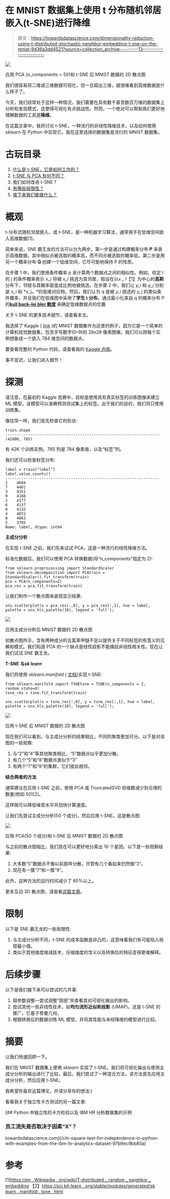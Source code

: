 # 在 MNIST 数据集上使用 t 分布随机邻居嵌入(t-SNE)进行降维

> 原文：<https://towardsdatascience.com/dimensionality-reduction-using-t-distributed-stochastic-neighbor-embedding-t-sne-on-the-mnist-9d36a3dd4521?source=collection_archive---------13----------------------->

![](img/dcf8670580d092ac3be64c31f76b3b66.png)

应用 PCA (n_components = 50)和 t-SNE 后 MNIST 数据的 2D 散点图

我们很容易将二维或三维数据可视化，但一旦超出三维，就很难看到高维数据是什么样子了。

今天，我们经常处于这样一种情况，我们需要在具有数千甚至数百万维的数据集上分析和发现模式，这使得可视化有点挑战性。然而，一个绝对可以帮助我们更好地理解数据的工具是**降维**。

在这篇文章中，我将讨论 t-SNE，一种流行的非线性降维技术，以及如何使用 *sklearn* 在 Python 中实现它。我在这里选择的数据集是流行的 MNIST 数据集。

# 古玩目录

1.  [什么是 t-SNE，它是如何工作的？](#f297)
2.  [t-SNE 与 PCA 有何不同？](#b00c)
3.  我们如何改进 t-SNE？
4.  [有哪些局限性？](#6a66)
5.  [接下来我们能做什么？](#fdf3)

# 概观

t-分布式随机邻居嵌入，或 t-SNE，是一种机器学习算法，通常用于在低维空间嵌入高维数据[1]。

简单来说，SNE 霸王龙的方法可以分为两步。第一步是通过构建概率分布 **P** 来表示高维数据，其中相似点被选取的概率高，而不同点被选取的概率低。第二步是用另一个概率分布 **Q** 创建一个低维空间，它尽可能地保持 P 的性质。

在步骤 1 中，我们使用条件概率 p 来计算两个数据点之间的相似性。例如，给定 I 的 j 的条件概率表示 *x_j* 将被 *x_i* 挑选为其邻居，假设在以*x _ I*【1】为中心的**高斯**分布下，邻居与其概率密度成比例地被挑选。在步骤 2 中，我们让 *y_i* 和 *y_j* 分别是 *x_i* 和 *x_j，*的低维对应物。然后，我们认为 q 是被 *y_i* 挑选的 *y_j* 的类似条件概率，并且我们在低维图中采用了**学生 t 分布**。通过最小化来自 q 的概率分布 P 的[**kull back–lei bler 散度**](http://hanj.cs.illinois.edu/cs412/bk3/KL-divergence.pdf) 来确定低维数据点的位置

关于 t-SNE 的更多技术细节，请查看本文。

我选择了 Kaggle ( [link](https://www.kaggle.com/c/digit-recognizer) )的 MNIST 数据集作为这里的例子，因为它是一个简单的计算机视觉数据集，包含手写数字(0–9)的 28x28 像素图像。我们可以把每个实例想象成一个嵌入 784 维空间的数据点。

要查看完整的 Python 代码，请查看我的 [Kaggle 内核](https://www.kaggle.com/dehaozhang/t-sne-visualization)。

事不宜迟，让我们进入细节！

# 探测

请注意，在最初的 Kaggle 竞赛中，目标是使用具有真实标签的训练图像来建立 ML 模型，该模型可以准确预测测试集上的标签。出于我们的目的，我们将只使用训练集。

像往常一样，我们首先检查它的形状:

```
train.shape
--------------------------------------------------------------------
(42000, 785)
```

有 42K 个训练实例。785 列是 784 像素值，以及“标签”列。

我们还可以检查标签分布:

```
label = train["label"]
label.value_counts()
--------------------------------------------------------------------
1    4684
7    4401
3    4351
9    4188
2    4177
6    4137
0    4132
4    4072
8    4063
5    3795
Name: label, dtype: int64
```

**主成分分析**

在实现 t-SNE 之前，我们先来试试 PCA，这是一种流行的线性降维方法。

标准化数据后，我们可以使用 PCA 转换数据(将“n_components”指定为 2):

```
from sklearn.preprocessing import StandardScaler
from sklearn.decomposition import PCAtrain = StandardScaler().fit_transform(train)
pca = PCA(n_components=2)
pca_res = pca.fit_transform(train)
```

让我们制作一个散点图来直观显示结果:

```
sns.scatterplot(x = pca_res[:,0], y = pca_res[:,1], hue = label, palette = sns.hls_palette(10), legend = 'full');
```

![](img/1e7ee47a0db437c9fee94402467160e9.png)

应用主成分分析后 MNIST 数据的 2D 散点图

如散点图所示，含有两种成分的五氯苯甲醚不足以提供关于不同标签的有意义的见解和模式。我们知道 PCA 的一个缺点是线性投影不能捕捉非线性相关性。现在让我们试试 SNE 霸王龙。

**T-SNE 与*sk learn***

我们将使用 *sklearn.manifold* ( [文档](https://scikit-learn.org/stable/modules/generated/sklearn.manifold.TSNE.html))实现 t-SNE:

```
from sklearn.manifold import TSNEtsne = TSNE(n_components = 2, random_state=0)
tsne_res = tsne.fit_transform(train)

sns.scatterplot(x = tsne_res[:,0], y = tsne_res[:,1], hue = label, palette = sns.hls_palette(10), legend = 'full');
```

![](img/196f5e18f3369fa5441ccb4c8faed898.png)

应用 t-SNE 后 MNIST 数据的 2D 散点图

现在我们可以看到，与主成分分析的结果相比，不同的聚类更加可分。以下是对该图的一些观察:

1.  与“2”和“4”等其他聚类相比，“5”数据点似乎更加分散。
2.  有几个“5”和“8”数据点类似于“3”
3.  有两个“7”和“9”的集群，它们彼此相邻。

**结合两者的方法**

通常建议在应用 t-SNE 之前，使用 PCA 或 TruncatedSVD 将维数减少到合理的数量(例如 50)[2]。

这样做可以降低噪音水平并加快计算速度。

让我们先尝试主成分分析(50 个成分)，然后应用 t-SNE。这是散点图:

![](img/dcf8670580d092ac3be64c31f76b3b66.png)

应用 PCA(50 个成分)和 t-SNE 后 MNIST 数据的 2D 散点图

与之前的散点图相比，我们现在可以更好地分离出 10 个星团。以下是一些观察结果:

1.  大多数“5”数据点不像以前那样分散，尽管有几个看起来仍然像“3”。
2.  现在有一簇“7”和一簇“9”。

此外，这种方法的运行时间减少了 60%以上。

更多互动 3D 散点图，请查看[这篇文章](http://colah.github.io/posts/2014-10-Visualizing-MNIST/)。

# 限制

以下是 SNE 霸王龙的一些局限性:

1.  与主成分分析不同，t-SNE 的成本函数是非凸的，这意味着我们有可能陷入局部最小值。
2.  类似于其他维度缩减技术，压缩维度的含义以及转换后的特征变得更难解释。

# 后续步骤

以下是我们接下来可以尝试的几件事:

1.  超参数调整—尝试调整“困惑”并查看其对可视化输出的影响。
2.  尝试其他一些非线性技术，如**均匀流形近似和投影** (UMAP)，这是 t-SNE 的推广，它基于黎曼几何。
3.  根据转换后的数据训练 ML 模型，并将其性能与未经降维的模型进行比较。

# 摘要

让我们快速回顾一下。

我们在 MNIST 数据集上使用 *sklearn* 实现了 t-SNE。我们将可视化输出与使用主成分分析的输出进行了比较，最后，我们尝试了一种混合方法，该方法首先应用主成分分析，然后应用 t-SNE。

我希望你喜欢这篇博文，并请分享你的想法:)

看看我关于独立性卡方测试的另一篇文章:

[](/chi-square-test-for-independence-in-python-with-examples-from-the-ibm-hr-analytics-dataset-97b9ec9bb80a) [## Python 中独立性的卡方检验以及 IBM HR 分析数据集的示例

### 员工流失是否取决于因素“X”？

towardsdatascience.com](/chi-square-test-for-independence-in-python-with-examples-from-the-ibm-hr-analytics-dataset-97b9ec9bb80a) 

# 参考

[1][https://en . Wikipedia . org/wiki/T-distributed _ random _ neighbor _ embedding](https://en.wikipedia.org/wiki/T-distributed_stochastic_neighbor_embedding)
【2】[https://sci kit-learn . org/stable/modules/generated/sk learn . manifold . tsne . html](https://scikit-learn.org/stable/modules/generated/sklearn.manifold.TSNE.html)